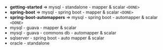 * **getting-started** => mysql - standalone - mapper & scalar `<DONE>`
* **spring-boot** => mysql - spring boot - mapper & scalar `<DONE>`
* **spring-boot-automappers** => mysql - spring boot - automapper & scalar `<DONE>`
* mysql - guava - mapper & scalar
* mysql - guava - commons db - automapper & scalar
* sqlserver - spring boot - auto mapper & scalar
* oracle - standalone

